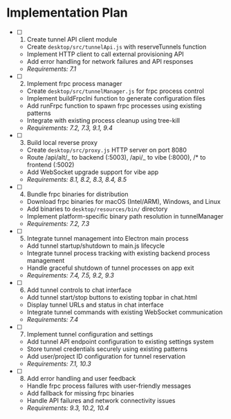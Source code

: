 # Implementation Plan

- [ ] 1. Create tunnel API client module

  - Create `desktop/src/tunnelApi.js` with reserveTunnels function
  - Implement HTTP client to call external provisioning API
  - Add error handling for network failures and API responses
  - _Requirements: 7.1_

- [ ] 2. Implement frpc process manager

  - Create `desktop/src/tunnelManager.js` for frpc process control
  - Implement buildFrpcIni function to generate configuration files
  - Add runFrpc function to spawn frpc processes using existing patterns
  - Integrate with existing process cleanup using tree-kill
  - _Requirements: 7.2, 7.3, 9.1, 9.4_

- [ ] 3. Build local reverse proxy

  - Create `desktop/src/proxy.js` HTTP server on port 8080
  - Route /api/alt/_ to backend (:5003), /api/_ to vibe (:8000), /\* to frontend (:5002)
  - Add WebSocket upgrade support for vibe app
  - _Requirements: 8.1, 8.2, 8.3, 8.4, 8.5_

- [ ] 4. Bundle frpc binaries for distribution

  - Download frpc binaries for macOS (Intel/ARM), Windows, and Linux
  - Add binaries to `desktop/resources/bin/` directory
  - Implement platform-specific binary path resolution in tunnelManager
  - _Requirements: 7.2, 7.3_

- [ ] 5. Integrate tunnel management into Electron main process

  - Add tunnel startup/shutdown to main.js lifecycle
  - Integrate tunnel process tracking with existing backend process management
  - Handle graceful shutdown of tunnel processes on app exit
  - _Requirements: 7.4, 7.5, 9.2, 9.3_

- [ ] 6. Add tunnel controls to chat interface

  - Add tunnel start/stop buttons to existing topbar in chat.html
  - Display tunnel URLs and status in chat interface
  - Integrate tunnel commands with existing WebSocket communication
  - _Requirements: 7.4_

- [ ] 7. Implement tunnel configuration and settings

  - Add tunnel API endpoint configuration to existing settings system
  - Store tunnel credentials securely using existing patterns
  - Add user/project ID configuration for tunnel reservation
  - _Requirements: 7.1, 10.3_

- [ ] 8. Add error handling and user feedback
  - Handle frpc process failures with user-friendly messages
  - Add fallback for missing frpc binaries
  - Handle API failures and network connectivity issues
  - _Requirements: 9.3, 10.2, 10.4_
